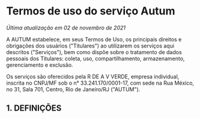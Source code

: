 # Termos de uso do serviço Autum

_Última atualização em 02 de novembro de 2021_

A AUTUM estabelece, em seus Termos de Uso, os principais direitos e obrigações dos usuários (&quot;Titulares&quot;) ao utilizarem os serviços aqui descritos (&quot;Serviços&quot;), bem como dispõe sobre o tratamento de dados pessoais dos Titulares: coleta, uso, compartilhamento, armazenamento, gerenciamento e exclusão.

Os serviços são oferecidos pela R DE A V VERDE, empresa individual, inscrita no CNPJ/MF sob o n° 33.241.170/0001-17, com sede na Rua México, no 31, Sala 701, Centro, Rio de Janeiro/RJ (&quot;AUTUM&quot;).

## 1. DEFINIÇÕES

